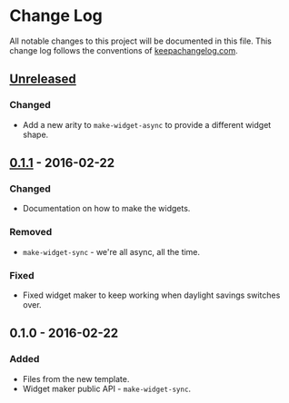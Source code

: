 # Change Log
All notable changes to this project will be documented in this file. This change log follows the conventions of [keepachangelog.com](http://keepachangelog.com/).

## [Unreleased][unreleased]
### Changed
- Add a new arity to `make-widget-async` to provide a different widget shape.

## [0.1.1] - 2016-02-22
### Changed
- Documentation on how to make the widgets.

### Removed
- `make-widget-sync` - we're all async, all the time.

### Fixed
- Fixed widget maker to keep working when daylight savings switches over.

## 0.1.0 - 2016-02-22
### Added
- Files from the new template.
- Widget maker public API - `make-widget-sync`.

[unreleased]: https://github.com/your-name/om-next-react-native-router-flux/compare/0.1.1...HEAD
[0.1.1]: https://github.com/your-name/om-next-react-native-router-flux/compare/0.1.0...0.1.1
